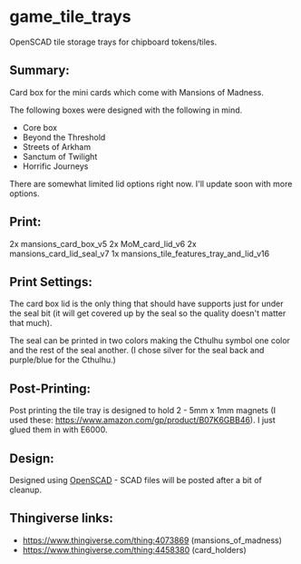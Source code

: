# game_tile_trays
OpenSCAD tile storage trays for chipboard tokens/tiles.

Summary:
-------------
Card box for the mini cards which come with Mansions of Madness.

The following boxes were designed with the following in mind.

- Core box
- Beyond the Threshold
- Streets of Arkham
- Sanctum of Twilight
- Horrific Journeys

There are somewhat limited lid options right now. I'll update soon with more options.

Print:
-------------
2x mansions_card_box_v5
2x MoM_card_lid_v6
2x mansions_card_lid_seal_v7
1x mansions_tile_features_tray_and_lid_v16


Print Settings:
--------------
The card box lid is the only thing that should have supports just for under the seal bit (it will get covered up by the seal so the quality doesn't matter that much).

The seal can be printed in two colors making the Cthulhu symbol one color and the rest of the seal another.  (I chose silver for the seal back and purple/blue for the Cthulhu.)


Post-Printing:
-------------
Post printing the tile tray is designed to hold 2 - 5mm x 1mm magnets (I used these: https://www.amazon.com/gp/product/B07K6GBB46).  I just glued them in with E6000.



Design:
------------
Designed using [OpenSCAD](https://www.openscad.org/) - SCAD files will be posted after a bit of cleanup.


Thingiverse links:
----------------
* https://www.thingiverse.com/thing:4073869 (mansions_of_madness)
* https://www.thingiverse.com/thing:4458380 (card_holders)

